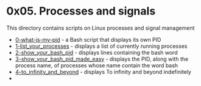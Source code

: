 # 0x05. Processes and signals
This directory contains scripts on Linux processes and signal management
- [0-what-is-my-pid](0-what-is-my-pid) - a Bash script that displays its own PID
- [1-list_your_processes](1-list_your_processes) - displays a list of currently running processes
- [2-show_your_bash_pid](2-show_your_bash_pid) - displays lines containing the bash word
- [3-show_your_bash_pid_made_easy](3-show_your_bash_pid_made_easy) - displays the PID, along with the process name, of processes whose name contain the word bash
- [4-to_infinity_and_beyond](4-to_infinity_and_beyond) - displays To infinity and beyond indefinitely
- 